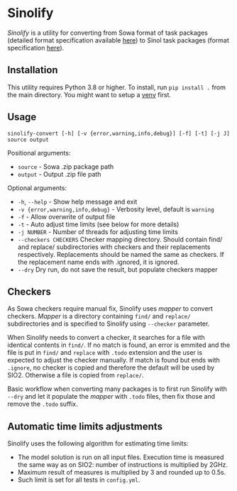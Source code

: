 # Sinolify
*Sinolify* is a utility for converting from Sowa format of task 
packages (detailed format specification available 
[here](https://www.youtube.com/watch?v=dQw4w9WgXcQ))
to Sinol task packages (format specification [here](https://sio2project.mimuw.edu.pl/display/DOC/Preparing+Task+Packages)).

## Installation
This utility requires Python 3.8 or higher.
To install, run `pip install .` from the main
directory. You might want to setup a 
[venv](https://docs.python.org/3/tutorial/venv.html)
first.

## Usage
```text
sinolify-convert [-h] [-v {error,warning,info,debug}] [-f] [-t] [-j J] source output
```

Positional arguments:
- `source`               - Sowa .zip package path 
- `output`               - Output .zip file path

Optional arguments:
- `-h`, `--help`            - Show help message and exit
- `-v {error,warning,info,debug}` - Verbosity level, default is `warning`
- `-f`                  - Allow overwrite of output file 
- `-t`                  - Auto adjust time limits (see below for more details)
- `-j NUMBER`                - Number of threads for adjusting time limits 
- `--checkers CHECKERS`   Checker mapping directory. Should contain find/ and replace/ subdirectories with checkers and their replacements respectively. Replacements should be named
                          the same as checkers. If the replacement name ends with .ignored, it is ignored.
- `--dry`                 Dry run, do not save the result, but populate checkers mapper

## Checkers
As Sowa checkers require manual fix, Sinolify uses *mapper* to convert checkers.
*Mapper* is a directory containing `find/` and `replace/` subdirectories and is
specified to Sinolify using `--checker` parameter. 

When Sinolify needs to convert a checker, it searches for a file with identical contents
in `find/`. If no match is found, an error is emmited and the file is put in `find/`
and `replace` with `.todo` extension and the user is expected to adjust the checker manually.
If match is found but ends with `.ignore`, no checker is copied and therefore the default
will be used by SIO2. Otherwise a file is copied from `replace/`.

Basic workflow when converting many packages is to first run Sinolify with `--dry` and
let it populate the *mapper* with `.todo` files, then fix those and remove the `.todo` 
suffix.


## Automatic time limits adjustments
Sinolify uses the following algorithm for estimating time limits:
- The model solution is run on all input files. 
  Execution time is measured the same way as on SIO2: number of instructions
  is multiplied by 2GHz.
- Maximum result of measures is multiplied by 3 and rounded up to 0.5s.
- Such limit is set for all tests in `config.yml`.